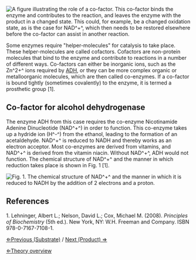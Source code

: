 ![A figure illustrating the role of a co-factor. This co-factor binds the enzyme and contributes to the reaction, and leaves the enzyme with the product in a changed state. This could, for example, be a changed oxidation state, as is the case for NAD^+^, which then needs to be restored elsewhere before the co-factor can assist in another reaction.]( Cofactor.jpg "A figure illustrating the role of a co-factor. This co-factor binds the enzyme and contributes to the reaction, and leaves the enzyme with the product in a changed state. This could, for example, be a changed oxidation state, as is the case for NAD+, which then needs to be restored elsewhere before the co-factor can assist in another reaction.")

Some enzymes require "helper-molecules" for catalysis to take place.
These helper-molecules are called cofactors. Cofactors are non-protein
molecules that bind to the enzyme and contribute to reactions in a
number of different ways. Co-factors can either be inorganic ions, such
as the Zn^2+^ ions required by [ADH](/wiki/ADH "wikilink"), or they can be
more complex organic or metalloorganic molecules, which are then called
co-enzymes. If a co-factor is bound tightly (sometimes covalently) to
the enzyme, it is termed a prosthetic group [1].

Co-factor for alcohol dehydrogenase
-----------------------------------

The enzyme ADH from this case requires the co-enzyme Nicotinamide
Adenine Dinucleotide (NAD^+^) in order to function. This co-enzyme takes
up a hydride ion (H^-^) from the ethanol, leading to the formation of an
acetaldehyde. NAD^+^ is reduced to NADH and thereby works as an electron
acceptor. Most co-enzymes are derived from vitamins, and NAD^+^ is
derived from the vitamin niacin. Without NAD^+^, ADH would not function.
The chemical structure of NAD^+^ and the manner in which reduction takes
place is shown in Fig. 1 [1].

![Fig. 1. The chemical structure of NAD^+^ and the manner in which it is reduced to NADH by the addition of 2 electrons and a proton.]( Nadnadh.jpg "Fig. 1. The chemical structure of NAD+ and the manner in which it is reduced to NADH by the addition of 2 electrons and a proton.")

References
----------

1\. Lehninger, Albert L.; Nelson, David L.; Cox, Michael M. (2008).
*Principles of Biochemistry* (5th ed.). New York, NY: W.H. Freeman and
Company. ISBN 978-0-7167-7108-1.

[⇐Previous (Substrate)](/wiki/Substrate "wikilink") / [Next (Product)
⇒](/wiki/Product "wikilink")

[⇐Theory overview](/wiki/Enzyme_Kinetics "wikilink")

